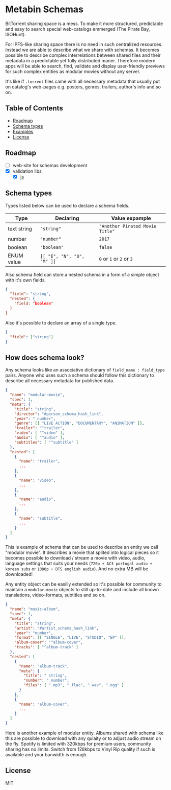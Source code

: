 # Metabin Schemas

BitTorrent sharing space is a mess. To make it more structured, predictable and easy to search special web-catalogs emmerged (The Pirate Bay, ISOHunt).

For IPFS-like sharing space there is no need in such centralized resources. Instead we are able to describe what we share with schemas. It becomes possible to describe complex interrelations between shared files and their metadata in a predictable yet fully distributed maner. Therefore modern apps will be able to search, find, validate and display user-friendly previews for such complex entities as modular movies without any server.

It's like if `.torrent` files came with all necessary metadata that usually put on catalog's web-pages e.g. posters, genres, trailers, author's info and so on.

## Table of Contents

- [Roadmap](#roadmap)
- [Schema types](#schema-types)
- [Examples](#how-does-shema-look)
- [License](#license)

## Roadmap

- [ ] web-site for schemas development
- [x] validation libs
  - [x] [js](https://github.com/metabin/metabin-schema-validator-js)

## Schema types

Types listed below can be used to declare a schema fields.

Type | Declaring | Value expample
------------ | ------------- | -------------
text string | `"string"` | `"Another Pirated Movie Title"`
number | `"number"` | `2017`
boolean | `"boolean"` | `false`
ENUM value | `[[ "E", "N", "U", "M" ]]` |  `0` or `1` or `2` or `3`

Also schema field can store a nested schema in a form of a simple object with it's own fields.

```json
{
  "field": "string",
  "nested": {
    "field: "boolean"
  }
}
```

Also it's possible to declare an array of a single type.

```json
{
  "field": ["string"]
}
```

## How does schema look?

Any schema looks like an associative dictionary of `field_name : field_type` pairs. Anyone who uses such a schema should follow this dictionary to describe all necessary metadata for published data.

```json
{
  "name": "modular-movie",
  "spec": 1,
  "meta": {
    "title": "string",
    "director": "#person_schema_hash_link",
    "year": " number",
    "genre": [[ "LIVE ACTION", "DOCUMENTARY", "ANIMATION" ]],
    "trailer": "^trailer",
    "video": [ "^video" ],
    "audio": [ "^audio" ],
    "subtitles": [ "^subtitle" ]
  },
  "nested": [
    {
      "name": "trailer",
      ...
    },
    {
      "name": "video",
      ...
    },
    {
      "name": "audio",
      ...
    },
    {
      "name": "subtitle",
      ...
    }
  ]
}
```

This is example of schema that can be used to describe an entity we call "modular movie". It describes a movie that splited into logical pieces so it becomes possible to download / stream a movie with video, audio, language settings that suits your needs (`720p + AC3 portugal audio + korean subs` or `1080p + DTS english audio`). And no extra MB will be downloaded!

Any entity object can be easilly extended so it's possible for community to maintain a `modular-movie` objects to still up-to-date and include all known translations, video-formats, subtitles and so on.

```json
{
  "name": "music-album",
  "spec": 1,
  "meta": {
    "title": "string",
    "artist": "#artist_schema_hash_link",
    "year": "number",
    "format": [[ "SINGLE", "LIVE", "STUDIO", "EP" ]],
    "album-cover": "^album-cover",
    "tracks": [ "^album-track" ]
  },
  "nested": [
    {
      "name": "album-track",
      "meta": {
        "title": " string",
        "number": " number",
        "files": [ ".mp3", ".flac", ".wav", ".ogg" ]
      }
    },
    {
      "name": "album-cover",
      ...
    }
  ]
}
```

Here is another example of modular entity. Albums shared with schema like this are possible to download with any qulaity or to adjust audio stream on the fly. Spotify is limited with 320kbps for premium users, community sharing has no limits. Switch from 128kbps to Vinyl Rip quality if such is available and your banwidth is enough.

## License

MIT
